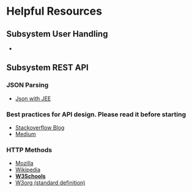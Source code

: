 # Helpful Resources 

## Subsystem User Handling
* 

## Subsystem REST API
### JSON Parsing
* [Json with JEE](https://www.baeldung.com/jee7-json)

### Best practices for API design. Please read it before starting
* [Stackoverflow Blog](https://stackoverflow.blog/2020/03/02/best-practices-for-rest-api-design/)
* [Medium](https://medium.com/@mwaysolutions/10-best-practices-for-better-restful-api-cbe81b06f291)

### HTTP Methods
* [Mozilla](https://developer.mozilla.org/de/docs/Web/HTTP/Methods)
* [Wikipedia](https://de.wikipedia.org/wiki/Hypertext_Transfer_Protocol)
* **[W3Schools](https://www.w3schools.com/tags/ref_httpmethods.asp)**
* [W3org (standard definition)](https://www.w3.org/Protocols/rfc2616/rfc2616-sec9.html)
